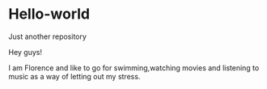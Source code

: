 # Hello-world
Just another repository

Hey guys!

I am Florence and like to go for swimming,watching movies and listening to music as a way of letting out my stress.
